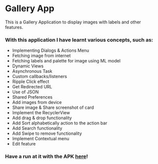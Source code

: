 # Gallery App

This is a Gallery Application to display images with labels and other features.

### With this application I have learnt various concepts, such as:

- Implementing Dialogs & Actions Menu
- Fetching image from internet
- Fetching labels and palette for image using ML model 
- Dynamic Views
- Asynchronous Task
- Custom callbacks/listeners
- Ripple Click effect
- Get Redirected URL
- Use of JSON
- Shared Preferences
- Add images from device
- Share image & Share screenshot of card
- Implement the RecyclerView
- Add drag & drop functionality
- Add Sort alphabetically action to the action bar
- Add Search functionality
- Add Swipe to remove functionality
- Implement Contextual menu
- Edit feature


### Have a run at it with the APK [here](https://github.com/shrutiisharma/GalleryApp/releases/download/version3/app-debug.apk)!
